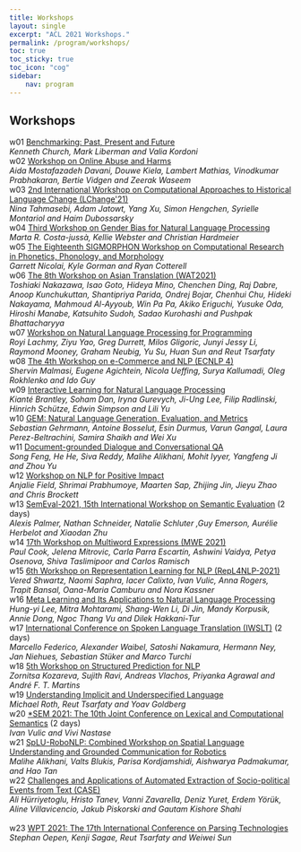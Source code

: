 ```yaml
---
title: Workshops 
layout: single
excerpt: "ACL 2021 Workshops."
permalink: /program/workshops/
toc: true
toc_sticky: true
toc_icon: "cog"
sidebar: 
    nav: program
---
```


## Workshops

w01 [Benchmarking: Past, Present and Future](https://github.com/kwchurch/Benchmarking_past_present_future/blob/master/README.md#draft-schedule)<br/>
<i>Kenneth Church, Mark Liberman and Valia Kordoni</i><br/>
w02 [Workshop on Online Abuse and Harms](https://www.workshopononlineabuse.com/home)<br/>
<i>Aida Mostafazadeh Davani, Douwe Kiela, Lambert Mathias, Vinodkumar Prabhakaran, 
Bertie Vidgen and Zeerak Waseem</i><br/>
w03 [2nd International Workshop on Computational Approaches to Historical Language Change (LChange'21)](https://languagechange.org/events/2021-acl-lchange/#programme)<br/>
<i>Nina Tahmasebi, Adam Jatowt, Yang Xu, Simon Hengchen, Syrielle Montariol and Haim Dubossarsky</i><br/>
w04 [Third Workshop on Gender Bias for Natural Language Processing](https://genderbiasnlp.talp.cat/gebnlp2021/schedule/)<br/>
<i>Marta R. Costa-jussà, Kellie Webster and Christian Hardmeier</i><br/>
w05 [The  Eighteenth SIGMORPHON Workshop on Computational Research in Phonetics, Phonology, and Morphology](https://sigmorphon.github.io/workshops/2021/program/)<br/>
<i>Garrett Nicolai, Kyle Gorman and Ryan Cotterell</i><br/>
w06 [The 8th Workshop on Asian Translation (WAT2021)](http://lotus.kuee.kyoto-u.ac.jp/WAT/WAT2021/index.html#timetable.html)<br/>
<i>Toshiaki Nakazawa, Isao Goto, Hideya Mino, Chenchen Ding, Raj Dabre, Anoop 
Kunchukuttan, Shantipriya Parida, Ondrej Bojar, Chenhui Chu, Hideki Nakayama, 
Mahmoud Al-Ayyoub, Win Pa Pa, Akiko Eriguchi, Yusuke Oda, Hiroshi Manabe, 
Katsuhito Sudoh, Sadao Kurohashi and Pushpak Bhattacharyya</i><br/>
w07 [Workshop on Natural Language Processing for Programming](https://nlp4prog.github.io/2021/program/)<br/>
<i>Royi Lachmy, Ziyu Yao, Greg Durrett, Milos Gligoric, Junyi Jessy Li, Raymond Mooney, 
Graham Neubig, Yu Su, Huan Sun and Reut Tsarfaty</i><br/>
w08 [The 4th Workshop on e-Commerce and NLP (ECNLP 4)](https://sites.google.com/view/ecnlp/enclp-4-acl-2021#h.bq7kga3xivp0)<br/>
<i>Shervin Malmasi, Eugene Agichtein, Nicola Ueffing, Surya Kallumadi, Oleg Rokhlenko and Ido Guy</i><br/>
w09 [Interactive Learning for Natural Language Processing](https://sites.google.com/view/internlp2021/home)<br/>
<i>Kianté Brantley, Soham Dan, Iryna Gurevych, Ji-Ung Lee, Filip Radlinski, Hinrich Schütze, 
Edwin Simpson and Lili Yu</i><br/>
w10 [GEM: Natural Language Generation, Evaluation, and Metrics](https://gem-benchmark.com/workshop#schedule)<br/>
<i>Sebastian Gehrmann, Antoine Bosselut, Esin Durmus, Varun Gangal, Laura Perez-Beltrachini, 
Samira Shaikh and Wei Xu</i><br/>
w11 [Document-grounded Dialogue and Conversational QA](https://doc2dial.github.io/workshop2021/)<br/>
<i>Song Feng, He He, Siva Reddy, Malihe Alikhani, Mohit Iyyer, Yangfeng Ji and Zhou Yu</i><br/>
w12 [Workshop on NLP for Positive Impact](https://sites.google.com/view/nlp4positiveimpact2021/programme)<br/>
<i>Anjalie Field, Shrimai Prabhumoye, Maarten Sap, Zhijing Jin, Jieyu Zhao and Chris Brockett</i><br/>
w13 [SemEval-2021, 15th International Workshop on Semantic Evaluation](https://semeval.github.io/SemEval2021/schedule) (2 days) <br/>
<i>Alexis Palmer, Nathan Schneider, Natalie Schluter ,Guy Emerson, Aurélie Herbelot and Xiaodan Zhu</i><br/>
w14 [17th Workshop on Multiword Expressions (MWE 2021)](https://multiword.org/mwe2021/#program)<br/>
<i>Paul Cook, Jelena Mitrovic, Carla Parra Escartín, Ashwini Vaidya, Petya Osenova, 
Shiva Taslimipoor and Carlos Ramisch</i><br/>
w15 [6th Workshop on Representation Learning for NLP (RepL4NLP-2021)](https://sites.google.com/view/repl4nlp-2021/program)<br/>
<i>Vered Shwartz, Naomi Saphra, Iacer Calixto, Ivan Vulic, Anna Rogers, Trapit Bansal, 
Oana-Maria Camburu and Nora Kassner</i><br/>
w16 [Meta Learning and Its Applications to Natural Language Processing](https://meta-nlp-2021.github.io/#program)<br/>
<i>Hung-yi Lee, Mitra Mohtarami, Shang-Wen Li, Di Jin, Mandy Korpusik, Annie Dong, 
Ngoc Thang Vu and Dilek Hakkani-Tur</i><br/>
w17 [International Conference on Spoken Language Translation (IWSLT)](https://iwslt.org/2021/program) (2 days) <br/>
<i>Marcello Federico, Alexander Waibel, Satoshi Nakamura, Hermann Ney, Jan Niehues, 
Sebastian Stüker and Marco Turchi</i><br/>
w18 [5th Workshop on Structured Prediction for NLP](http://structuredprediction.github.io/SPNLP21/schedule/)<br/>
<i>Zornitsa Kozareva, Sujith Ravi, Andreas Vlachos, Priyanka Agrawal and André F. T. Martins</i><br/>
w19 [Understanding Implicit and Underspecified Language](https://unimplicit.github.io/#program)<br/>
<i>Michael Roth, Reut Tsarfaty and Yoav Goldberg</i><br/>
w20 [*SEM 2021: The 10th Joint Conference on Lexical and Computational Semantics](https://sites.google.com/view/starsem2021/programme_1) (2 days) <br/>
<i>Ivan Vulic and Vivi Nastase</i><br/>
w21 [SpLU-RoboNLP: Combined Workshop on Spatial Language Understanding and Grounded 
Communication for Robotics]( https://splu-robonlp2021.github.io/#schedule)<br/>
<i>Malihe Alikhani, Valts Blukis, Parisa Kordjamshidi, Aishwarya Padmakumar, and Hao Tan</i><br/>
w22 [Challenges and Applications of Automated Extraction of Socio-political Events from Text (CASE)](https://emw.ku.edu.tr/case-2021/)<br/>
<i>Ali Hürriyetoglu, Hristo Tanev, Vanni Zavarella, Deniz Yuret, Erdem Yörük, Aline Villavicencio, 
Jakub Piskorski and Gautam Kishore Shahi</i><br/>
<br/>
w23 [WPT 2021: The 17th International Conference on Parsing Technologies](https://iwpt21.sigparse.org/programme.html)<br/>
<i>Stephan Oepen, Kenji Sagae, Reut Tsarfaty and Weiwei Sun</i><br/>


